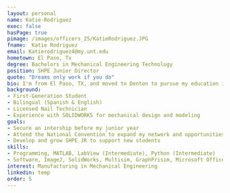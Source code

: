 ```yaml
---
layout: personal
name: Katie-Rodriguez
exec: false
hasPage: true
pimage: /images/officers_25/KatieRodriguez.JPG
fname:  Katie Rodriguez
email: Katierodriguez4@my.unt.edu 
hometown: El Paso, Tx
degree: Bachelors in Mechanical Engineering Technology
position: SHPE Junior Director
quote: "Dreams only work if you do"
bio: I'm from El Paso, TX, and moved to Denton to pursue my education in Mechanical Engineering at UNT. I’ve always dreamed of more—of exploring opportunities beyond my hometown. I have a passion for mentoring and have actively worked with students to help them achieve higher education. Being involved with SHPE and SHPE Jr. has been incredibly meaningful to me; the organization has provided a welcoming space where I can relate and feel at home. Coming from a different city, adjusting was challenging at first, but over time, I’ve embraced this new journey
background: 
- First-Generation Student
- Bilingual (Spanish & English)
- Licensed Nail Technician
- Experience with SOLIDWORKS for mechanical design and modeling
goals:
- Secure an intership before my junior year
- Attend the National Convention to expand my network and opportunities
- Develop and grow SHPE JR to support new students
skills:
- Programming, MATLAB, LabView (Intermediate), Python (Intermediate)
- Software, ImageJ, SolidWorks, Multisim, GraphPrisim, Microsoft Office Suite
interest: Manufacturing in Mechanical Engineering
linkedin: temp
order: 5
---
```

